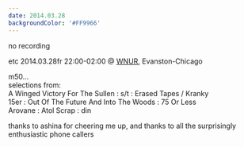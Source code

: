 ```yaml
---
date: 2014.03.28
backgroundColor: '#FF9966'
---
```


no recording

etc 2014.03.28fr 22:00-02:00 @ [WNUR](http://www.wnur.org/), Evanston-Chicago  

m50...  
selections from:  
A Winged Victory For The Sullen : s/t : Erased Tapes / Kranky  
15er : Out Of The Future And Into The Woods : 75 Or Less  
Arovane : Atol Scrap : din  

thanks to ashina for cheering me up, and thanks to all the surprisingly enthusiastic phone callers